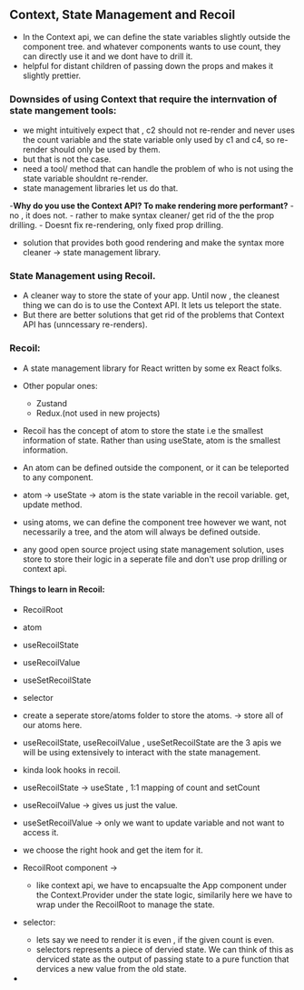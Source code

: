 ## Context, State Management and Recoil

- In the Context api, we can define the state variables slightly outside the component tree. and whatever components wants to use count, they can directly use it and we dont have to drill it.
- helpful for distant children of passing down the props and makes it slightly prettier.

### Downsides of using Context that require the internvation of state mangement tools:

- we might intuitively expect that , c2 should not re-render and never uses the count variable and the state variable only used by c1 and c4, so re-render should only be used by them.
- but that is not the case.
- need a tool/ method that can handle the problem of who is not using the state variable shouldnt re-render.
- state management libraries let us do that.

-**Why do you use the Context API? To make rendering more performant?** - no , it does not. - rather to make syntax cleaner/ get rid of the the prop drilling. - Doesnt fix re-rendering, only fixed prop drilling.

- solution that provides both good rendering and make the syntax more cleaner -> state management library.

### State Management using Recoil.

- A cleaner way to store the state of your app. Until now , the cleanest thing we can do is to use the Context API. It lets us teleport the state.
- But there are better solutions that get rid of the problems that Context API has (unncessary re-renders).

### Recoil:

- A state management library for React written by some ex React folks.
- Other popular ones:

  - Zustand
  - Redux.(not used in new projects)

- Recoil has the concept of atom to store the state i.e the smallest information of state. Rather than using useState, atom is the smallest information.
- An atom can be defined outside the component, or it can be teleported to any component.
- atom -> useState -> atom is the state variable in the recoil variable. get, update method.
- using atoms, we can define the component tree however we want, not necessarily a tree, and the atom will always be defined outside.
- any good open source project using state management solution, uses store to store their logic in a seperate file and don't use prop drilling or context api.

#### Things to learn in Recoil:

- RecoilRoot
- atom
- useRecoilState
- useRecoilValue
- useSetRecoilState
- selector

- create a seperate store/atoms folder to store the atoms. -> store all of our atoms here.

- useRecoilState, useRecoilValue , useSetRecoilState are the 3 apis we will be using extensively to interact with the state management.

- kinda look hooks in recoil.
- useRecoilState -> useState , 1:1 mapping of count and setCount
- useRecoilValue -> gives us just the value.
- useSetRecoilValue -> only we want to update variable and not want to access it.

- we choose the right hook and get the item for it.

- RecoilRoot component ->

  - like context api, we have to encapsualte the App component under the Context.Provider under the state logic, similarily here we have to wrap under the RecoilRoot to manage the state.

- selector:

  - lets say we need to render it is even , if the given count is even.
  - selectors represents a piece of dervied state. We can think of this as derviced state as the output of passing state to a pure function that dervices a new value from the old state.

-
